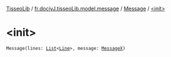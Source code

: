 [TisseoLib](../../index.md) / [fr.docjyJ.tisseoLib.model.message](../index.md) / [Message](index.md) / [&lt;init&gt;](./-init-.md)

# &lt;init&gt;

`Message(lines: `[`List`](https://kotlinlang.org/api/latest/jvm/stdlib/kotlin.collections/-list/index.html)`<`[`Line`](../../fr.docjy-j.tisseo-lib.model.line/-line/index.md)`>, message: `[`MessageX`](../-message-x/index.md)`)`